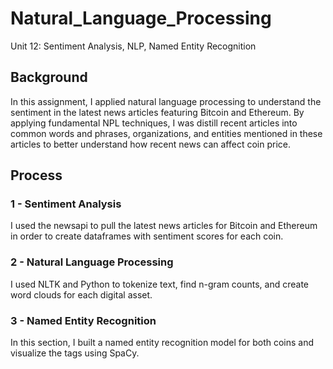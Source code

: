 # Natural_Language_Processing
Unit 12: Sentiment Analysis, NLP, Named Entity Recognition

## Background

In this assignment, I applied natural language processing to understand the sentiment in the latest news articles featuring Bitcoin and Ethereum. By applying fundamental NPL techniques, I was distill recent articles into common words and phrases, organizations, and entities mentioned in these articles to better understand how recent news can affect coin price.

## Process

### 1 - Sentiment Analysis

I used the newsapi to pull the latest news articles for Bitcoin and Ethereum in order to create dataframes with sentiment scores for each coin.

### 2 - Natural Language Processing

I used NLTK and Python to tokenize text, find n-gram counts, and create word clouds for each digital asset.


### 3 - Named Entity Recognition

In this section, I built a named entity recognition model for both coins and visualize the tags using SpaCy.

